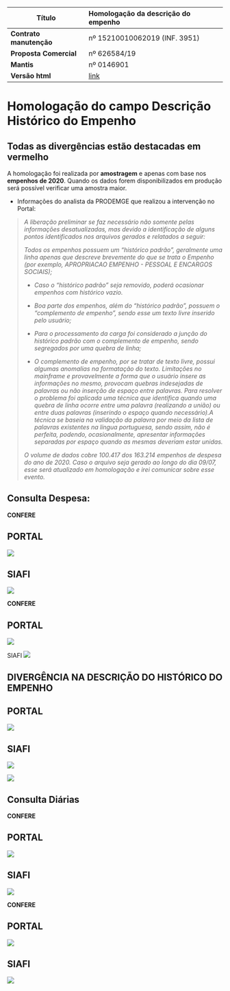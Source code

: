 
|Título| Homologação da descrição do empenho
| -|:-
|__Contrato manutenção__ | nº 15210010062019 (INF. 3951)
|__Proposta Comercial__ | nº 626584/19
|__Mantis__ |nº 0146901
|__Versão html__ |[link]()

# Homologação do campo Descrição Histórico do Empenho

<div class="alert alert-danger">

Todas as divergências estão destacadas em vermelho
--
  </div>

A homologação foi realizada por **amostragem** e apenas com base nos **empenhos de 2020**. Quando os dados forem disponibilizados em produção será possível verificar uma amostra maior.

* Informações do analista da PRODEMGE que realizou a intervenção no Portal:

>_A liberação preliminar se faz necessário não somente pelas informações desatualizadas, mas devido a identificação de alguns pontos identificados nos arquivos gerados e relatados a seguir:_
>
>_Todos os empenhos possuem um “histórico padrão”, geralmente uma linha apenas que descreve brevemente do que se trata o Empenho (por exemplo, APROPRIACAO EMPENHO - PESSOAL E ENCARGOS SOCIAIS);_
>
> * _Caso o “histórico padrão” seja removido, poderá ocasionar empenhos com histórico vazio._
> * _Boa parte dos empenhos, além do “histórico padrão”, possuem o “complemento de empenho”, sendo esse um texto livre inserido pelo usuário;_
>
> * _Para o processamento da carga foi considerado a junção do histórico padrão com o complemento de empenho, sendo segregados por uma quebra de linha;_
>* _O complemento de empenho, por se tratar de texto livre, possui algumas anomalias na formatação do texto. Limitações no mainframe e provavelmente a forma que o usuário insere as informações no mesmo, provocam quebras indesejadas de palavras ou não inserção de espaço entre palavras. Para resolver o problema foi aplicada uma técnica que identifica quando uma quebra de linha ocorre entre uma palavra (realizando a união) ou entre duas palavras (inserindo o espaço quando necessário).A técnica se baseia na validação da palavra por meio da lista de palavras existentes na língua portuguesa, sendo assim, não é perfeita, podendo, ocasionalmente, apresentar informações separadas por espaço quando as mesmas deveriam estar unidas._
>
>_O volume de dados cobre 100.417 dos 163.214 empenhos de despesa do ano de 2020. Caso o arquivo seja gerado ao longo do dia 09/07, esse será atualizado em homologação e irei comunicar sobre esse evento._


## Consulta Despesa:

<div class="alert alert-success">

__CONFERE__

PORTAL
--

![](static/empenho19-cge-2020.png)

SIAFI
--
![](static/siafi_empenho19_cge-2020.png)  
</div>

<div class="alert alert-success">

__CONFERE__

PORTAL
--

![](static/empenho306-cbmmg-2020.png)

SIAFI
![](static/siafi_empenho306_cbmmg-2020.png)
</div>

<div class="alert alert-danger">

DIVERGÊNCIA NA DESCRIÇÃO DO HISTÓRICO DO EMPENHO
--
PORTAL
--
![](static/empenho1579-fundacao-ezequiel-2020.png)

SIAFI
--
![](static/siafi_empenho1579_funed-2020.png)

![](static/siafi_empenho1579_funed-2020-telaanterior.png)

</div>

## Consulta Diárias

<div class="alert alert-success">

__CONFERE__

PORTAL
--
![](static/empenho33-age-2020-diarias.png)

SIAFI
--
![](static/siafi_empenho33_age-2020.png)

</div>

<div class="alert alert-success">

__CONFERE__

PORTAL
--
![](static/empenho78-detran-2020-diarias.png)

SIAFI
--
![](static/siafi_empenho78_detran-2020.png)

</div>
